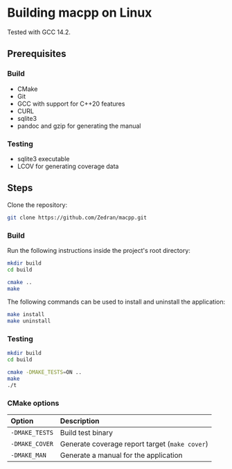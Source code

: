 # Building macpp on Linux

Tested with GCC 14.2.

## Prerequisites

### Build

* CMake
* Git
* GCC with support for C++20 features
* CURL
* sqlite3
* pandoc and gzip for generating the manual

### Testing

* sqlite3 executable
* LCOV for generating coverage data

## Steps

Clone the repository:

```bash
git clone https://github.com/Zedran/macpp.git
```

### Build

Run the following instructions inside the project's root directory:

```bash
mkdir build
cd build

cmake ..
make
```

The following commands can be used to install and uninstall the application:

```bash
make install
make uninstall
```

### Testing

```bash
mkdir build
cd build

cmake -DMAKE_TESTS=ON ..
make
./t
```

### CMake options

| Option         | Description                                    |
|:---------------|:-----------------------------------------------|
| `-DMAKE_TESTS` | Build test binary                              |
| `-DMAKE_COVER` | Generate coverage report target (`make cover`) |
| `-DMAKE_MAN`   | Generate a manual for the application          |
